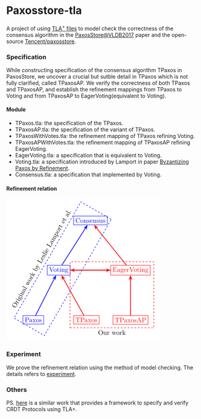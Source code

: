 # Paxosstore-tla

A project of using <a href="http://lamport.azurewebsites.net/tla/tla.html">TLA<sup>+</sup> files</a> to model check the correctness of the consensus algorithm in the [PaxosStore@VLDB2017](http://www.vldb.org/pvldb/vol10/p1730-lin.pdf) paper and the open-source [Tencent/paxosstore](https://github.com/Tencent/paxosstore).

### Specification

While constructing specification of the consensus algorithm TPaxos in PaxosStore, we uncover a crucial but sutble detail in TPaxos which is not fully clarified, called TPaxosAP. We verify the correctness of both TPaxos and TPaxosAP, and  establish the refinement mappings from TPaxos to Voting and from TPaxosAP to EagerVoting(equivalent to Voting).

#### Module

- TPaxos.tla: the specification of the TPaxos.
- TPaxosAP.tla: the specification of the variant of TPaxos.
- TPaxosWithVotes.tla: the refinement mapping of TPaxos refining Voting.
- TPaxosAPWithVotes.tla: the refinement mapping of TPaxosAP refining EagerVoting.
- EagerVoting.tla: a specification that is equivalent to Voting.  
- Voting.tla: a specification introduced by Lamport in paper [Byzantizing Paxos by Refinement](http://lamport.azurewebsites.net/pubs/web-byzpaxos.pdf).
- Consensus.tla: a specification that implemented by Voting.

#### Refinement relation

![RefinementRelation](./specification/fig/RefinementRelation.png)

### Experiment

We prove the refinement relation using the method of model checking. The details refers to [experiment](./experiment).


### Others
PS. [here](https://github.com/JYwellin/CRDT-TLA) is a similar work that provides a framework to specify and verify CRDT Protocols using TLA+.

